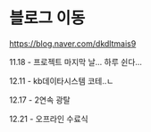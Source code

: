 # 블로그 이동

https://blog.naver.com/dkdltmais9

11.18 - 프로젝트 마지막 날... 하루 쉰다...

12.11 - kb데이타시스템 코테..ㄴ

12.17 - 2연속 광탈

12.21 - 오프라인 수료식